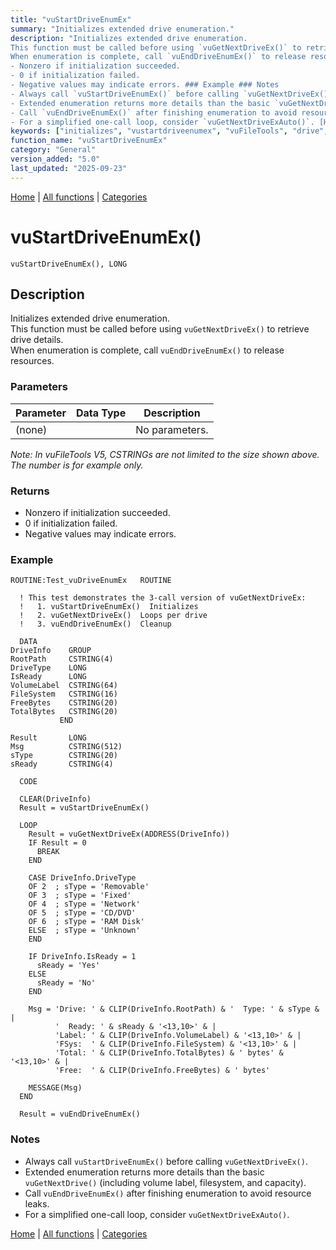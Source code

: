 ```yaml
---
title: "vuStartDriveEnumEx"
summary: "Initializes extended drive enumeration."
description: "Initializes extended drive enumeration.  
This function must be called before using `vuGetNextDriveEx()` to retrieve drive details.  
When enumeration is complete, call `vuEndDriveEnumEx()` to release resources. ### Parameters _Note: In vuFileTools V5, CSTRINGs are not limited to the size shown above. The number is for example only._ ### Returns
- Nonzero if initialization succeeded.  
- 0 if initialization failed.  
- Negative values may indicate errors. ### Example ### Notes
- Always call `vuStartDriveEnumEx()` before calling `vuGetNextDriveEx()`.  
- Extended enumeration returns more details than the basic `vuGetNextDrive()` (including volume label, filesystem, and capacity).  
- Call `vuEndDriveEnumEx()` after finishing enumeration to avoid resource leaks.  
- For a simplified one-call loop, consider `vuGetNextDriveExAuto()`. [Home](../index.md) | [All functions](index.md) | [Categories](../categories/index.md)"
keywords: ["initializes", "vustartdriveenumex", "vuFileTools", "drive", "extended", "general", "Clarion", "enumeration", "Windows"]
function_name: "vuStartDriveEnumEx"
category: "General"
version_added: "5.0"
last_updated: "2025-09-23"
---
```


[Home](../index.md) | [All functions](index.md) | [Categories](../categories/index.md)

# vuStartDriveEnumEx()

```Prototype
vuStartDriveEnumEx(), LONG
```


## Description
Initializes extended drive enumeration.  
This function must be called before using `vuGetNextDriveEx()` to retrieve drive details.  
When enumeration is complete, call `vuEndDriveEnumEx()` to release resources.

### Parameters

| Parameter | Data Type | Description |
|-----------|-----------|-------------|
| (none)    |           | No parameters. |

_Note: In vuFileTools V5, CSTRINGs are not limited to the size shown above. The number is for example only._

### Returns
- Nonzero if initialization succeeded.  
- 0 if initialization failed.  
- Negative values may indicate errors.

### Example

```Clarion
ROUTINE:Test_vuDriveEnumEx   ROUTINE

  ! This test demonstrates the 3-call version of vuGetNextDriveEx:
  !   1. vuStartDriveEnumEx()  Initializes
  !   2. vuGetNextDriveEx()  Loops per drive
  !   3. vuEndDriveEnumEx()  Cleanup

  DATA
DriveInfo    GROUP
RootPath     CSTRING(4)
DriveType    LONG
IsReady      LONG
VolumeLabel  CSTRING(64)
FileSystem   CSTRING(16)
FreeBytes    CSTRING(20)
TotalBytes   CSTRING(20)
           END

Result       LONG
Msg          CSTRING(512)
sType        CSTRING(20)
sReady       CSTRING(4)

  CODE

  CLEAR(DriveInfo)
  Result = vuStartDriveEnumEx()

  LOOP
    Result = vuGetNextDriveEx(ADDRESS(DriveInfo))
    IF Result = 0
      BREAK
    END

    CASE DriveInfo.DriveType
    OF 2  ; sType = 'Removable'
    OF 3  ; sType = 'Fixed'
    OF 4  ; sType = 'Network'
    OF 5  ; sType = 'CD/DVD'
    OF 6  ; sType = 'RAM Disk'
    ELSE  ; sType = 'Unknown'
    END

    IF DriveInfo.IsReady = 1
      sReady = 'Yes'
    ELSE
      sReady = 'No'
    END

    Msg = 'Drive: ' & CLIP(DriveInfo.RootPath) & '  Type: ' & sType & |
          '  Ready: ' & sReady & '<13,10>' & |
          'Label: ' & CLIP(DriveInfo.VolumeLabel) & '<13,10>' & |
          'FSys:  ' & CLIP(DriveInfo.FileSystem) & '<13,10>' & |
          'Total: ' & CLIP(DriveInfo.TotalBytes) & ' bytes' & '<13,10>' & |
          'Free:  ' & CLIP(DriveInfo.FreeBytes) & ' bytes'

    MESSAGE(Msg)
  END

  Result = vuEndDriveEnumEx()
```

### Notes
- Always call `vuStartDriveEnumEx()` before calling `vuGetNextDriveEx()`.  
- Extended enumeration returns more details than the basic `vuGetNextDrive()` (including volume label, filesystem, and capacity).  
- Call `vuEndDriveEnumEx()` after finishing enumeration to avoid resource leaks.  
- For a simplified one-call loop, consider `vuGetNextDriveExAuto()`.

[Home](../index.md) | [All functions](index.md) | [Categories](../categories/index.md)
